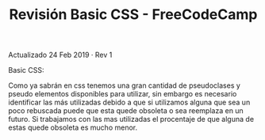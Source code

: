 ﻿---
layout: single
title: Revisión Basic CSS - FreeCodeCamp
categories: [frontend]
image: https://www.explore-group.com/storage/images-processed/w-1500_h-auto_m-fit_s-any__Free-code-camp-banner.jpg
---
Actualizado 24 Feb 2019 · Rev 1


Basic CSS:
        
Como ya sabrán en css tenemos una gran cantidad de pseudoclases y pseudo elementos disponibles para utilizar, sin embargo es necesario identificar las más utilizadas debido a que si utilizamos alguna que sea un poco rebuscada puede que esta quede obsoleta o sea reemplaza en un futuro. Si trabajamos con las mas utilizadas el procentaje de que alguna de estas quede obsoleta es mucho menor.
